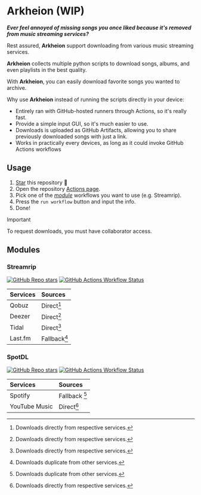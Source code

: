 # Arkheion (WIP)

_**Ever feel annoyed of missing songs you once liked because it's removed from music streaming services?**_

Rest assured, **Arkheion** support downloading from various music streaming services.

**Arkheion** collects multiple python scripts to download songs, albums, and even playlists in the best quality.

With **Arkheion**, you can easily download favorite songs you wanted to archive.

Why use **Arkheion** instead of running the scripts directly in your device:
- Entirely ran with GitHub-hosted runners through Actions, so it's really fast.
- Provide a simple input GUI, so it's much easier to use.
- Downloads is uploaded as GitHub Artifacts, allowing you to share previously downloaded songs with just a link.
- Works in practically every devices, as long as it could invoke GitHub Actions workflows 

## Usage

1. [Star](../../stargazers) this repository 🌟
2. Open the repository [Actions page](../../actions).
3. Pick one of the [_module_](#modules) workflows you want to use (e.g. Streamrip).
4. Press the `run workflow` button and input the info.
5. Done!

> [!IMPORTANT]
> To request downloads, you must have collaborator access.

## Modules

### Streamrip

[![GitHub Repo stars](https://img.shields.io/github/stars/nathom/streamrip?style=for-the-badge&logo=github&logoColor=FFFFFF&label=Stars&labelColor=444444&color=222333)](https://github.com/nathom/streamrip)
[![GitHub Actions Workflow Status](https://img.shields.io/github/actions/workflow/status/mementomoryn/arkheion/streamrip.yml?branch=main&style=for-the-badge&logo=github-actions&logoColor=FFFFFF&label=workflows&labelColor=444444)](../../actions/workflows/streamrip.yml)

| Services | Sources      |
| :------- | :----------- |
| Qobuz    | Direct[^1]   |
| Deezer   | Direct[^1]   |
| Tidal    | Direct[^1]   |
| Last.fm  | Fallback[^2] |

### SpotDL

[![GitHub Repo stars](https://img.shields.io/github/stars/spotDL/spotify-downloader?style=for-the-badge&logo=github&logoColor=FFFFFF&label=Stars&labelColor=444444&color=222333)](https://github.com/spotDL/spotify-downloader)
[![GitHub Actions Workflow Status](https://img.shields.io/github/actions/workflow/status/mementomoryn/arkheion/spotdl.yml?branch=main&style=for-the-badge&logo=github-actions&logoColor=FFFFFF&label=workflows&labelColor=444444)](../../actions/workflows/spotdl.yml)

| Services      | Sources       |
| :------------ | :------------ |
| Spotify       | Fallback [^2] |
| YouTube Music | Direct[^1]    |

[^1]: Downloads directly from respective services.
[^2]: Downloads duplicate from other services.